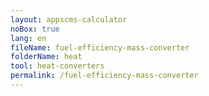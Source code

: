 ```yaml
---
layout: appscms-calculator
noBox: true
lang: en
fileName: fuel-efficiency-mass-converter
folderName: heat
tool: heat-converters
permalink: /fuel-efficiency-mass-converter
---
```


